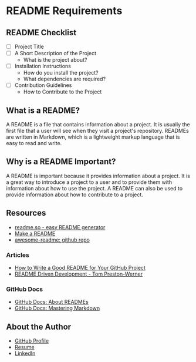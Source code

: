 # README Requirements

## README Checklist

-   [ ] Project Title
-   [ ] A Short Description of the Project
    -   What is the project about?
-   [ ] Installation Instructions
    -   How do you install the project?
    -   What dependencies are required?
-   [ ] Contribution Guidelines
    -   How to Contribute to the Project

## What is a README?

A README is a file that contains information about a project. It is usually the first file that a user will see when they visit a project's repository. READMEs are written in Markdown, which is a lightweight markup language that is easy to read and write.

## Why is a README Important?

A README is important because it provides information about a project. It is a great way to introduce a project to a user and to provide them with information about how to use the project. A README can also be used to provide information about how to contribute to a project.

## Resources

-   [readme.so - easy README generator](https://readme.so/)
-   [Make a README](https://www.makeareadme.com/)
-   [awesome-readme: github repo](https://github.com/matiassingers/awesome-readme)

### Articles

-   [How to Write a Good README for Your GitHub Project](https://www.freecodecamp.org/news/how-to-write-a-good-readme-file/)
-   [README Driven Development - Tom Preston-Werner](https://tom.preston-werner.com/2010/08/23/readme-driven-development.html)

### GitHub Docs

-   [GitHub Docs: About READMEs](https://docs.github.com/en/github/creating-cloning-and-archiving-repositories/about-readmes)
-   [GitHub Docs: Mastering Markdown](https://guides.github.com/features/mastering-markdown/)

## About the Author

-   [GitHub Profile](https://www.github.com/olitreadwell)
-   [Resume](https://www.github.com/olitreadwell/resume)
-   [LinkedIn](https://www.linkedin.com/in/olitreadwell)
